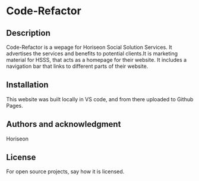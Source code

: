 # Code-Refactor


## Description
Code-Refactor is a wepage for Horiseon Social Solution Services. It advertises the services and benefits to potential clients.It is marketing material for HSSS, that acts as a homepage for their website. It includes a navigation bar that links to different parts of their website. 

## Installation
This website was built locally in VS code, and from there uploaded to Github Pages. 

## Authors and acknowledgment
Horiseon

## License
For open source projects, say how it is licensed.


